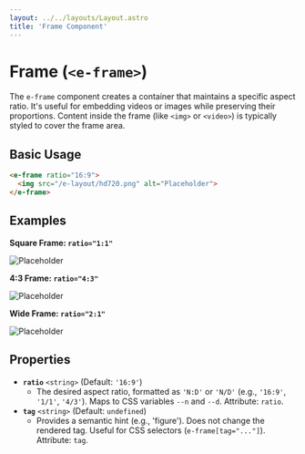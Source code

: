 ```yaml
---
layout: ../../layouts/Layout.astro
title: 'Frame Component'
---
```


# Frame (`<e-frame>`)

The `e-frame` component creates a container that maintains a specific aspect ratio. It's useful for embedding videos or images while preserving their proportions. Content inside the frame (like `<img>` or `<video>`) is typically styled to cover the frame area.

## Basic Usage

```html
<e-frame ratio="16:9">
  <img src="/e-layout/hd720.png" alt="Placeholder">
</e-frame>
```

## Examples

**Square Frame: `ratio="1:1"`**

<div class="example-container">
  <div class="example-wrapper">
    <e-frame ratio="1:1">
      <img src="/e-layout/hd720.png" alt="Placeholder">
    </e-frame>
  </div>
</div>

**4:3 Frame: `ratio="4:3"`**

<div class="example-container">
  <div class="example-wrapper">
    <e-frame ratio="4:3">
      <img src="/e-layout/hd720.png" alt="Placeholder">
    </e-frame>
  </div>
</div>

**Wide Frame: `ratio="2:1"`**

<div class="example-container">
  <div class="example-wrapper">
    <e-frame ratio="2:1">
      <img src="/e-layout/hd720.png" alt="Placeholder">
    </e-frame>
  </div>
</div>

## Properties

*   **`ratio`** `<string>` (Default: `'16:9'`)
    *   The desired aspect ratio, formatted as `'N:D'` or `'N/D'` (e.g., `'16:9'`, `'1/1'`, `'4/3'`). Maps to CSS variables `--n` and `--d`. Attribute: `ratio`.
*   **`tag`** `<string>` (Default: `undefined`)
    *   Provides a semantic hint (e.g., 'figure'). Does not change the rendered tag. Useful for CSS selectors (`e-frame[tag="..."]`). Attribute: `tag`.

<style>
/* .example-container and .example-wrapper styles are defined globally */
</style>
